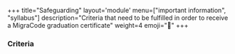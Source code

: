 +++
title="Safeguarding"
layout='module'
menu=["important information", "syllabus"]
description="Criteria that need to be fulfilled in order to receive a MigraCode graduation certificate"
weight=4
emoji="🛟"
+++

### Criteria


